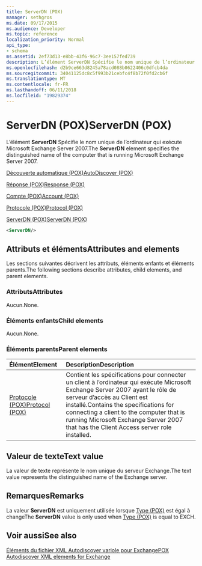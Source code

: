 ```yaml
---
title: ServerDN (POX)
manager: sethgros
ms.date: 09/17/2015
ms.audience: Developer
ms.topic: reference
localization_priority: Normal
api_type:
- schema
ms.assetid: 2ef73d13-e8bb-43f6-96c7-3ee157fed739
description: L’élément ServerDN Spécifie le nom unique de l’ordinateur qui exécute Microsoft Exchange Server 2007.
ms.openlocfilehash: d2b9ce663d8245a78acd088b0622406c0dfcb4da
ms.sourcegitcommit: 34041125dc8c5f993b21cebfc4f8b72f0fd2cb6f
ms.translationtype: MT
ms.contentlocale: fr-FR
ms.lasthandoff: 06/11/2018
ms.locfileid: "19829374"
---
```

# <a name="serverdn-pox"></a><span data-ttu-id="73f30-103">ServerDN (POX)</span><span class="sxs-lookup"><span data-stu-id="73f30-103">ServerDN (POX)</span></span>

<span data-ttu-id="73f30-104">L’élément **ServerDN** Spécifie le nom unique de l’ordinateur qui exécute Microsoft Exchange Server 2007.</span><span class="sxs-lookup"><span data-stu-id="73f30-104">The **ServerDN** element specifies the distinguished name of the computer that is running Microsoft Exchange Server 2007.</span></span> 
  
[<span data-ttu-id="73f30-105">Découverte automatique (POX)</span><span class="sxs-lookup"><span data-stu-id="73f30-105">AutoDiscover (POX)</span></span>](autodiscover-pox.md)
  
[<span data-ttu-id="73f30-106">Réponse (POX)</span><span class="sxs-lookup"><span data-stu-id="73f30-106">Response (POX)</span></span>](response-pox.md)
  
[<span data-ttu-id="73f30-107">Compte (POX)</span><span class="sxs-lookup"><span data-stu-id="73f30-107">Account (POX)</span></span>](account-pox.md)
  
[<span data-ttu-id="73f30-108">Protocole (POX)</span><span class="sxs-lookup"><span data-stu-id="73f30-108">Protocol (POX)</span></span>](protocol-pox.md)
  
[<span data-ttu-id="73f30-109">ServerDN (POX)</span><span class="sxs-lookup"><span data-stu-id="73f30-109">ServerDN (POX)</span></span>](serverdn-pox.md)
  
```xml
<ServerDN/>
```

## <a name="attributes-and-elements"></a><span data-ttu-id="73f30-110">Attributs et éléments</span><span class="sxs-lookup"><span data-stu-id="73f30-110">Attributes and elements</span></span>

<span data-ttu-id="73f30-111">Les sections suivantes décrivent les attributs, éléments enfants et éléments parents.</span><span class="sxs-lookup"><span data-stu-id="73f30-111">The following sections describe attributes, child elements, and parent elements.</span></span>
  
### <a name="attributes"></a><span data-ttu-id="73f30-112">Attributs</span><span class="sxs-lookup"><span data-stu-id="73f30-112">Attributes</span></span>

<span data-ttu-id="73f30-113">Aucun.</span><span class="sxs-lookup"><span data-stu-id="73f30-113">None.</span></span>
  
### <a name="child-elements"></a><span data-ttu-id="73f30-114">Éléments enfants</span><span class="sxs-lookup"><span data-stu-id="73f30-114">Child elements</span></span>

<span data-ttu-id="73f30-115">Aucun.</span><span class="sxs-lookup"><span data-stu-id="73f30-115">None.</span></span>
  
### <a name="parent-elements"></a><span data-ttu-id="73f30-116">Éléments parents</span><span class="sxs-lookup"><span data-stu-id="73f30-116">Parent elements</span></span>

|<span data-ttu-id="73f30-117">**Élément**</span><span class="sxs-lookup"><span data-stu-id="73f30-117">**Element**</span></span>|<span data-ttu-id="73f30-118">**Description**</span><span class="sxs-lookup"><span data-stu-id="73f30-118">**Description**</span></span>|
|:-----|:-----|
|[<span data-ttu-id="73f30-119">Protocole (POX)</span><span class="sxs-lookup"><span data-stu-id="73f30-119">Protocol (POX)</span></span>](protocol-pox.md) <br/> |<span data-ttu-id="73f30-120">Contient les spécifications pour connecter un client à l’ordinateur qui exécute Microsoft Exchange Server 2007 ayant le rôle de serveur d’accès au Client est installé.</span><span class="sxs-lookup"><span data-stu-id="73f30-120">Contains the specifications for connecting a client to the computer that is running Microsoft Exchange Server 2007 that has the Client Access server role installed.</span></span>  <br/> |
   
## <a name="text-value"></a><span data-ttu-id="73f30-121">Valeur de texte</span><span class="sxs-lookup"><span data-stu-id="73f30-121">Text value</span></span>

<span data-ttu-id="73f30-122">La valeur de texte représente le nom unique du serveur Exchange.</span><span class="sxs-lookup"><span data-stu-id="73f30-122">The text value represents the distinguished name of the Exchange server.</span></span>
  
## <a name="remarks"></a><span data-ttu-id="73f30-123">Remarques</span><span class="sxs-lookup"><span data-stu-id="73f30-123">Remarks</span></span>

<span data-ttu-id="73f30-124">La valeur **ServerDN** est uniquement utilisée lorsque [Type (POX)](type-pox.md) est égal à change</span><span class="sxs-lookup"><span data-stu-id="73f30-124">The **ServerDN** value is only used when [Type (POX)](type-pox.md) is equal to EXCH.</span></span> 
  
## <a name="see-also"></a><span data-ttu-id="73f30-125">Voir aussi</span><span class="sxs-lookup"><span data-stu-id="73f30-125">See also</span></span>



[<span data-ttu-id="73f30-126">Éléments du fichier XML Autodiscover variole pour Exchange</span><span class="sxs-lookup"><span data-stu-id="73f30-126">POX Autodiscover XML elements for Exchange</span></span>](pox-autodiscover-xml-elements-for-exchange.md)

